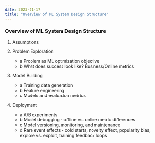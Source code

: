 ```yaml
---
date: 2023-11-17
title: "Overview of ML System Design Structure"
---
```



### Overview of ML System Design Structure

1. Assumptions

2. Problem Exploration
   - a Problem as ML optimization objective
   - b What does success look like? Business/Online metrics

3. Model Building
   - a Training data generation
   - b Feature engineering
   - c Models and evaluation metrics

4. Deployment
   - a A/B experiments
   - b Model debugging - offline vs. online metric differences
   - c Model versioning, monitoring, and maintenance
   - d Rare event effects - cold starts, novelty effect, popularity bias, explore vs. exploit, training feedback loops